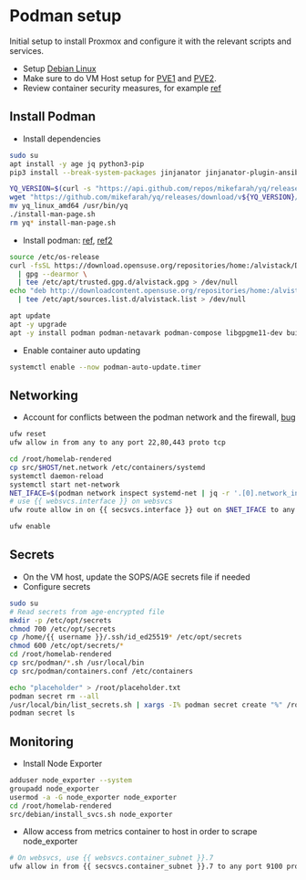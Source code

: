 # Podman setup
Initial setup to install Proxmox and configure it with the relevant scripts and services.

- Setup [Debian Linux](./debian.md)
- Make sure to do VM Host setup for [PVE1](./pve1.md) and [PVE2](./pve2.md).
- Review container security measures, for example [ref](https://www.panoptica.app/research/7-ways-to-escape-a-container)

## Install Podman
- Install dependencies
```bash
sudo su
apt install -y age jq python3-pip
pip3 install --break-system-packages jinjanator jinjanator-plugin-ansible passlib

YQ_VERSION=$(curl -s "https://api.github.com/repos/mikefarah/yq/releases/latest" | grep -Po '"tag_name": "v\K[0-9.]+')
wget "https://github.com/mikefarah/yq/releases/download/v${YQ_VERSION}/yq_linux_amd64.tar.gz" -O - | tar xz
mv yq_linux_amd64 /usr/bin/yq
./install-man-page.sh
rm yq* install-man-page.sh
```

- Install podman: [ref](https://podman.io/docs/installation#linux-distributions), [ref2](https://computingforgeeks.com/how-to-install-podman-on-debian/)
```bash
source /etc/os-release
curl -fsSL https://download.opensuse.org/repositories/home:/alvistack/Debian_$VERSION_ID/Release.key \
  | gpg --dearmor \
  | tee /etc/apt/trusted.gpg.d/alvistack.gpg > /dev/null
echo "deb http://downloadcontent.opensuse.org/repositories/home:/alvistack/Debian_$VERSION_ID/ /" \
  | tee /etc/apt/sources.list.d/alvistack.list > /dev/null

apt update
apt -y upgrade
apt -y install podman podman-netavark podman-compose libgpgme11-dev buildah libyajl2
```

- Enable container auto updating
```bash
systemctl enable --now podman-auto-update.timer
```

## Networking
- Account for conflicts between the podman network and the firewall, [bug](https://stackoverflow.com/questions/70870689/configure-ufw-for-podman-on-port-443)
```bash
ufw reset
ufw allow in from any to any port 22,80,443 proto tcp

cd /root/homelab-rendered
cp src/$HOST/net.network /etc/containers/systemd
systemctl daemon-reload
systemctl start net-network
NET_IFACE=$(podman network inspect systemd-net | jq -r '.[0].network_interface')
# use {{ websvcs.interface }} on websvcs
ufw route allow in on {{ secsvcs.interface }} out on $NET_IFACE to any port 80,443 proto tcp

ufw enable
```

## Secrets
- On the VM host, update the SOPS/AGE secrets file if needed
- Configure secrets
```bash
sudo su
# Read secrets from age-encrypted file
mkdir -p /etc/opt/secrets
chmod 700 /etc/opt/secrets
cp /home/{{ username }}/.ssh/id_ed25519* /etc/opt/secrets
chmod 600 /etc/opt/secrets/*
cd /root/homelab-rendered
cp src/podman/*.sh /usr/local/bin
cp src/podman/containers.conf /etc/containers

echo "placeholder" > /root/placeholder.txt
podman secret rm --all
/usr/local/bin/list_secrets.sh | xargs -I% podman secret create "%" /root/placeholder.txt
podman secret ls
```

## Monitoring
- Install Node Exporter
```bash
adduser node_exporter --system
groupadd node_exporter
usermod -a -G node_exporter node_exporter
cd /root/homelab-rendered
src/debian/install_svcs.sh node_exporter
```

- Allow access from metrics container to host in order to scrape node_exporter
```bash
# On websvcs, use {{ websvcs.container_subnet }}.7
ufw allow in from {{ secsvcs.container_subnet }}.7 to any port 9100 proto tcp
```
